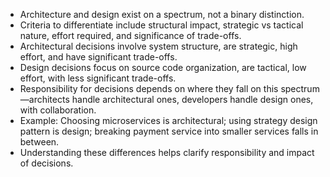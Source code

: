 - Architecture and design exist on a spectrum, not a binary distinction.
- Criteria to differentiate include structural impact, strategic vs tactical nature, effort required, and significance of trade-offs.
- Architectural decisions involve system structure, are strategic, high effort, and have significant trade-offs.
- Design decisions focus on source code organization, are tactical, low effort, with less significant trade-offs.
- Responsibility for decisions depends on where they fall on this spectrum—architects handle architectural ones, developers handle design ones, with collaboration.
- Example: Choosing microservices is architectural; using strategy design pattern is design; breaking payment service into smaller services falls in between.
- Understanding these differences helps clarify responsibility and impact of decisions.